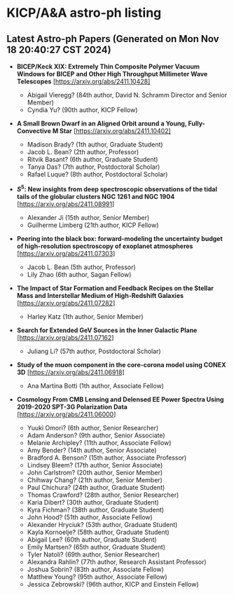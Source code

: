 # KICP/A&A astro-ph listing

## Latest Astro-ph Papers (Generated on Mon Nov 18 20:40:27 CST 2024)

- **BICEP/Keck XIX: Extremely Thin Composite Polymer Vacuum Windows for BICEP and Other High Throughput Millimeter Wave Telescopes**
[https://arxiv.org/abs/2411.10428]
  + Abigail Vieregg? (84th author, David N. Schramm Director and Senior Member)
  + Cyndia Yu? (90th author, KICP Fellow)

- **A Small Brown Dwarf in an Aligned Orbit around a Young, Fully-Convective M Star**
[https://arxiv.org/abs/2411.10402]
  + Madison Brady? (1th author, Graduate Student)
  + Jacob L. Bean? (2th author, Professor)
  + Ritvik Basant? (6th author, Graduate Student)
  + Tanya Das? (7th author, Postdoctoral Scholar)
  + Rafael Luque? (8th author, Postdoctoral Scholar)

- **$S^5$: New insights from deep spectroscopic observations of the tidal tails of the globular clusters NGC 1261 and NGC 1904**
[https://arxiv.org/abs/2411.08991]
  + Alexander Ji (15th author, Senior Member)
  + Guilherme Limberg (21th author, KICP Fellow)

- **Peering into the black box: forward-modeling the uncertainty budget of high-resolution spectroscopy of exoplanet atmospheres**
[https://arxiv.org/abs/2411.07303]
  + Jacob L. Bean (5th author, Professor)
  + Lily Zhao (6th author, Sagan Fellow)

- **The Impact of Star Formation and Feedback Recipes on the Stellar Mass and Interstellar Medium of High-Redshift Galaxies**
[https://arxiv.org/abs/2411.07282]
  + Harley Katz (1th author, Senior Member)

- **Search for Extended GeV Sources in the Inner Galactic Plane**
[https://arxiv.org/abs/2411.07162]
  + Juliang Li? (57th author, Postdoctoral Scholar)

- **Study of the muon component in the core-corona model using CONEX 3D**
[https://arxiv.org/abs/2411.06918]
  + Ana Martina Botti (1th author, Associate Fellow)

- **Cosmology From CMB Lensing and Delensed EE Power Spectra Using 2019-2020 SPT-3G Polarization Data**
[https://arxiv.org/abs/2411.06000]
  + Yuuki Omori? (6th author, Senior Researcher)
  + Adam Anderson? (9th author, Senior Associate)
  + Melanie Archipley? (11th author, Associate Fellow)
  + Amy Bender? (14th author, Senior Associate)
  + Bradford A. Benson? (15th author, Associate Professor)
  + Lindsey Bleem? (17th author, Senior Associate)
  + John Carlstrom? (20th author, Senior Member)
  + Chihway Chang? (21th author, Senior Member)
  + Paul Chichura? (24th author, Graduate Student)
  + Thomas Crawford? (28th author, Senior Researcher)
  + Karia Dibert? (30th author, Graduate Student)
  + Kyra Fichman? (38th author, Graduate Student)
  + John Hood? (51th author, Associate Fellow)
  + Alexander Hryciuk? (53th author, Graduate Student)
  + Kayla Kornoelje? (58th author, Graduate Student)
  + Abigail Lee? (60th author, Graduate Student)
  + Emily Martsen? (65th author, Graduate Student)
  + Tyler Natoli? (69th author, Senior Researcher)
  + Alexandra Rahlin? (77th author, Research Assistant Professor)
  + Joshua Sobrin? (83th author, Associate Fellow)
  + Matthew Young? (95th author, Associate Fellow)
  + Jessica Zebrowski? (96th author, KICP and Einstein Fellow)

